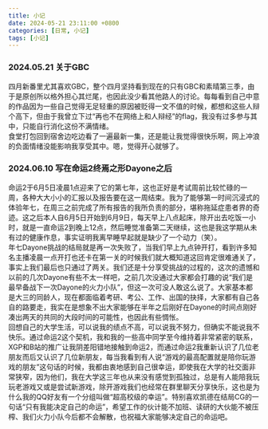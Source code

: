```yaml
---
title: 小记
date: 2024-05-21 23:11:00 +0800
categories: [日常, 小记]
tags: [小记]
---
```


### 2024.05.21 关于GBC
四月新番里尤其喜欢GBC，整个四月坚持看到现在的只有GBC和素晴第三季，由于是原创所以格外担心其烂尾，也因此没少看其他路人的讨论。每每看到自己中意的作品因为一些自己觉得无足轻重的原因被贬得一文不值的时候，都想和这些人辩个高下，但由于我曾立下过“再也不在网络上和人辩经”的flag，我没有过多参与其中，只能自行消化这份不满情绪。  
食堂打包回到宿舍边吃边看了一遍最新一集，还是能让我觉得很快乐啊，网上冲浪的负面情绪没能影响我享受其中。嗯，觉得开心就够了。

### 2024.06.10 写在命运2终焉之形Dayone之后
命运2于6月5日凌晨1点迎来了它的第七年，这也正好是考试周前比较忙碌的一周，各种大大小小的汇报以及报告要在这一周结束。我为了能够第一时间沉浸式的体验年七，在周三之前完成了所有报告的我所负责的部分，堪称拖延症患者界的奇迹。这之后本人自6月5日开始到6月9日，每天早上八点起床，除开出去吃饭一小时，就是一直命运2到晚上12点，然后睡觉准备第二天继续，这也是我这学期从未有过的健康作息，事实证明我离早睡早起就是缺少了一个动力（笑）。  
年七Dayone挑战的结局就是再一次失败了，当我们早上九点钟开打，看到许多知名主播凌晨一点开打也还卡在第一关的时候我们就大概知道这回肯定很难通关了，事实上我们最后也只通过了两关。我们还是十分享受挑战的过程的，这次的遗憾和以前的几次Dayone有些不太一样吧，之前几次没通过大家都会打趣的说“我们是最早备战下一次Dayone的火力小队”，但这一次可没人敢这么说了。大家基本都是大三的同龄人，现在都面临着考研、考公、工作、出国的抉择，大家都有自己各自的路要走，我实在是想象不出大家能够在半年之后刚好在Dayone的时间点刚好凑出两天的共同的大段时间的可能性，也因此有些惆怅。  
回想自己的大学生活，可以说我的绩点不高，可以说我不努力，但确实不能说我不快乐。通过命运2这个契机，我和我的一些高中同学至今维持着非常紧密的联系，XGP和B站的推广让我阴差阳错地接触到命运2，而通过命运2我重新认识了几位老朋友而后又认识了几位新朋友，每当我看到有人说“游戏的最高配置就是陪你玩游戏的朋友”这句话的时候，我都由衷地感到自己很幸运，即使我在大学的社交面非常狭窄，因为他们，我在大学这三年也从来没有感觉到孤独过，总是有人能陪我玩玩老游戏又或是尝试新游戏，除开游戏我们也经常在群里聊天分享快乐，这也是为什么我的QQ好友有一个分组叫做“超高校级的幸运”。特别喜欢凯德在结局CG的一句话“只有我能决定自己的命运”，希望工作的伙计能不加班、读研的大伙能不被压榨、我们火力小队今后都不会解散，也祝福大家能够决定自己的命运吧。